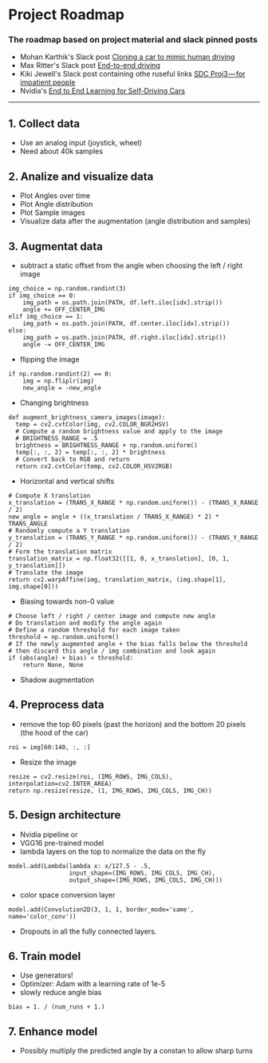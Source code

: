 # **Project Roadmap** 

### The roadmap based on project material and slack pinned posts
* Mohan Karthik's Slack post [Cloning a car to mimic human driving](https://medium.com/@mohankarthik/cloning-a-car-to-mimic-human-driving-5c2f7e8d8aff)
* Max Ritter's Slack post [End-to-end driving](https://github.com/maxritter/SDC-End-to-end-driving)
* Kiki Jewell's Slack post containing othe ruseful links [SDC Proj3 — for impatient people](https://medium.com/@kikiorgg/sdc-proj3-for-impatient-people-aad78bb0dc99)
* Nvidia's [End to End Learning for Self-Driving Cars](https://arxiv.org/pdf/1604.07316v1.pdf)
---

## 1. Collect data

* Use an analog input (joystick, wheel)
* Need about 40k samples

## 2. Analize and visualize data

* Plot Angles over time
* Plot Angle distribution
* Plot Sample images
* Visualize data after the augmentation (angle distribution and samples)

## 3. Augmentat data

* subtract a static offset from the angle when choosing the left / right image
```
img_choice = np.random.randint(3)
if img_choice == 0:
    img_path = os.path.join(PATH, df.left.iloc[idx].strip())
    angle += OFF_CENTER_IMG
elif img_choice == 1:
    img_path = os.path.join(PATH, df.center.iloc[idx].strip())
else:
    img_path = os.path.join(PATH, df.right.iloc[idx].strip())
    angle -= OFF_CENTER_IMG
```

* flipping the image
```
if np.random.randint(2) == 0:
    img = np.fliplr(img)
    new_angle = -new_angle
```

* Changing brightness
```
def augment_brightness_camera_images(image):
  temp = cv2.cvtColor(img, cv2.COLOR_BGR2HSV)
  # Compute a random brightness value and apply to the image
  # BRIGHTNESS_RANGE = .5
  brightness = BRIGHTNESS_RANGE + np.random.uniform()
  temp[:, :, 2] = temp[:, :, 2] * brightness
  # Convert back to RGB and return
  return cv2.cvtColor(temp, cv2.COLOR_HSV2RGB)
```

* Horizontal and vertical shifts
```
# Compute X translation
x_translation = (TRANS_X_RANGE * np.random.uniform()) - (TRANS_X_RANGE / 2)
new_angle = angle + ((x_translation / TRANS_X_RANGE) * 2) * TRANS_ANGLE
# Randomly compute a Y translation
y_translation = (TRANS_Y_RANGE * np.random.uniform()) - (TRANS_Y_RANGE / 2)
# Form the translation matrix
translation_matrix = np.float32([[1, 0, x_translation], [0, 1, y_translation]])
# Translate the image
return cv2.warpAffine(img, translation_matrix, (img.shape[1], img.shape[0]))
```

* Biasing towards non-0 value
```
# Choose left / right / center image and compute new angle
# Do translation and modify the angle again
# Define a random threshold for each image taken
threshold = np.random.uniform()
# If the newly augmented angle + the bias falls below the threshold
# then discard this angle / img combination and look again
if (abs(angle) + bias) < threshold:
    return None, None
```

* Shadow augmentation

## 4. Preprocess data

* remove the top 60 pixels (past the horizon) and the bottom 20 pixels (the hood of the car)
```
roi = img[60:140, :, :]
```

* Resize the image
```
resize = cv2.resize(roi, (IMG_ROWS, IMG_COLS), interpolation=cv2.INTER_AREA)
return np.resize(resize, (1, IMG_ROWS, IMG_COLS, IMG_CH))
```

## 5. Design architecture

* Nvidia pipeline or 
* VGG16 pre-trained model
*  lambda layers on the top to normalize the data on the fly
```
model.add(Lambda(lambda x: x/127.5 - .5,
                 input_shape=(IMG_ROWS, IMG_COLS, IMG_CH),
                 output_shape=(IMG_ROWS, IMG_COLS, IMG_CH)))
```
* color space conversion layer 
```
model.add(Convolution2D(3, 1, 1, border_mode='same', name='color_conv'))
```
* Dropouts in all the fully connected layers.

## 6. Train model

* Use generators!
* Optimizer: Adam with a learning rate of 1e-5
*  slowly reduce angle bias
```
bias = 1. / (num_runs + 1.)
```

## 7. Enhance model

* Possibly multiply the predicted angle by a constan to allow sharp turns






